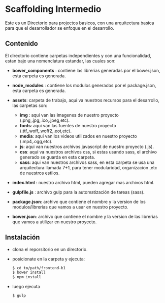 # Scaffolding Intermedio

Este es un Directorio para projectos basicos, con una arquitectura basica para que el desarrollador se enfoque en el desarrollo.

## Contenido

El directorio contiene carpetas independientes y con una funcionalidad, estan bajo una nomenclatura estandar, las cuales son:

- **bower_components** : contiene las librerias generadas por el bower.json, esta carpeta es generada.
- **node_modules** : contiene los modulos generados por el package.json, esta carpeta es generada.
- **assets**: carpeta de trabajo, aqui va nuestros recursos para el desarrollo, las carpetas son:

  - **img** : aqui van las imagenes de nuestro proyecto (.png,.jpg,.ico,.jpeg,etc).
  - **fonts**: aqui van las fuentes de nuestro proyecto (.ttf,.woff,.woff2,.eot,etc).
  - **media**: aqui van los videos utilizados en nuestro proyecto (.mp4,.ogg,etc).
  - **js**: aqui van nuestros archivos javascript de nuestro proyecto (.js).
  - **css**: aqui va nuestros archivos css, si estas usando sass, el archivo generado se guarda en esta carpeta.
  - **sass**: aqui van nuestros archivos sass, en esta carpeta se usa una arquitectura llamada 7+1, para tener modularidad, organizacion ,etc de nuestros estilos.

- **index.html** : nuestro archivo html, pueden agregar mas archivos html.

- **gulpfile.js** : archivo gulp para la automatización de tareas (sass).

- **package.json**: archivo que contiene el nombre y la version de los modulos/librerias que vamos a usar en nuestro proyecto.

- **bower.json**: archivo que contiene el nombre y la version de las librerias que vamos a utilizar en nuestro proyecto.

## Instalación

- clona el reporsitorio en un directorio.
- posicionate en la carpeta y ejecuta:

  ```sh
  $ cd to/path/frontend-b1
  $ bower install
  $ npm install
  ```
- luego ejecuta

  ```sh
  $ gulp
  ```
